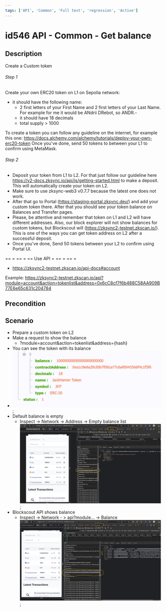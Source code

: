 ```yaml
---
tags: ['API', 'Common', 'Full test', 'regression', 'Active']
---
```


# id546 API - Common - Get balance

## Description
Create a Custom token

###### Step 1

Create your own ERC20 token on L1 on Sepolia network:
- it should have the following name: 
  - 2 first letters of your First Name and 2 first letters of your Last Name.
For example for me it would be ANdrii DRebot, so ANDR.- 
  - it should have 18 decimals
  - total supply \> 1000

To create a token you can follow any guideline on the internet, for example this one: https://docs.alchemy.com/alchemy/tutorials/deploy-your-own-erc20-token
Once you've done, send 50 tokens to between your L1 to confirm using MetaMask.

###### Step 2
  - Deposit your token from L1 to L2. For that just follow our guideline here https://v2-docs.zksync.io/api/js/getting-started.html to make a deposit. This will automatically create your token on L2.
  - Make sure to use zksync-web3 v0.7.7 because the latest one does not work.
  - After that go to Portal (https://staging-portal.zksync.dev/) and add your custom token there. After that you should see your token balance on Balances and Transfer pages.
  - Please, be attentive and remember that token on L1 and L2 will have different addresses. Also, our block explorer will not show balances for custom tokens, but Blockscout will (https://zksync2-testnet.zkscan.io/). This is one of the ways you can get token address on L2 after a successful deposit.
  - Once you've done, Send 50 tokens between your L2 to confirm using Portal UI.

== = == = == Use API = == = == =
  - https://zksync2-testnet.zkscan.io/api-docs#account

Example: https://zksync2-testnet.zkscan.io/api?module=account&action=tokenlist&address=0x6cC8cf7f6b488C58AA909B77E6e65c631c204784

## Precondition

## Scenario
- Prepare a custom token on L2
- Make a request to show the balance
    - ?module=account&action=tokenlist&address=\{hash\}
- You can see the token with its balance
- ![Screenshot](../../../../static/img/Common/BlockscoutAPI/id546_1.png);
- Default balance is empty
    - Inspect -\> Network -\> Address -\> Empty balance list
![Screenshot](../../../../static/img/Common/BlockscoutAPI/id546_2.png);
- Blockscout API shows balance
    - Inspect -\> Network - \> api?module... -\> Balance
      ![Screenshot](../../../../static/img/Common/BlockscoutAPI/id546_3.png);